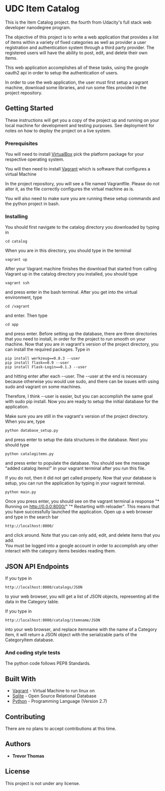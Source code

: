 # UDC Item Catalog

This is the Item Catalog project. the fourth from Udacity's full stack web developer nanodegree program.  

The objective of this project is to write a web application that provides a list of items within a variety of fixed categories as well as provider a user registration and authentication system through a third party provider.  The registered users will have the ability to post, edit, and delete their own items.  

This web application accomplishes all of these tasks, using the google oauth2 api in order to setup the authentication of users.  

In order to use the web application, the user must first setup a vagrant machine, download some libraries, and run some files provided in the project repository.


## Getting Started
These instructions will get you a copy of the project up and running on your local machine for development and testing purposes. See deployment for notes on how to deploy the project on a live system.

### Prerequisites

You will need to install [VirtualBox](https://www.virtualbox.org/wiki/Downloads)
pick the platform package for your respective operating system.

You will then need to install [Vagrant](https://www.vagrantup.com/downloads.html)
which is software that configures a virtual Machine

In the project repository, you will see a file named Vagrantfile.  Please do not alter it, as the file correctly configures the virtual machine as is.

You will also need to make sure you are running these setup commands and the python project in bash.


### Installing

You should first navigate to the catalog directory you downloaded by typing in
```
cd catalog
```

When you are in this directory, you should type in the terminal
```
vagrant up
```



After your Vagrant machine finishes the download that started from calling Vagrant up in the catalog directory you installed,
you should type



```
vagrant ssh
```


and press enter in the bash terminal.  After you get into the virtual environment, type

```
cd /vagrant
```


and enter.  Then type
```
cd app
```


and press enter. Before setting up the database, there are three directories that you need to install, in order for the project to run smooth on your machine.  Now that you are in vagrant's version of the project directory, you can install the required packages. Type in


```
pip install werkzeug==0.8.3 --user
pip install flask==0.9 --user
pip install Flask-Login==0.1.3 --user
```


and hitting enter after each --user.  The --user at the end is necessary because otherwise you would use sudo, and there can be issues with using sudo and vagrant on some machines.  


Therefore, I think --user is easier, but you can accomplish the same goal with sudo pip install.  Now you are ready to setup the initial database for the application.


Make sure you are still in the vagrant's version of the project directory.  When you are, type
```
python database_setup.py
```
and press enter to setup the data structures in the database.  Next you should type
```
python catalogitems.py
```
and press enter to populate the database.  You should see the message "added catalog items!" in your vagrant terminal after you run this file.  

If you do not, then it did not get called properly. Now that your database is setup, you can run the application by typing in your vagrant terminal.
```
python main.py
```
Once you press enter, you should see on the vagrant terminal a response
"* Running on http://0.0.0:8000/"
"* Restarting with reloader".
 This means that you have successfully launched the application.  Open up a web browser and type in the search bar
```
http://localhost:8000/
```
and click around.  Note that you can only add, edit, and delete items that you add.  
You must be logged into a google account in order to accomplish any other interact with the category items besides reading them.


## JSON API Endpoints

If you type in
```
http://localhost:8000/catalogs/JSON

```
to your web browser, you will get a list of JSON objects, representing all the data in the Category table.

If you type in
```
http://localhost:8000/catalog/itemname/JSON
```
into your web browser, and replace itemname with the name of a Category item, it will return a JSON object with the serializable parts of the CategoryItem database.

### And coding style tests

The python code follows PEP8 Standards.



## Built With

* [Vagrant](https://www.vagrantup.com/) - Virtual Machine to run linux on
* [Sqlite](https://www.sqlite.org/index.html) - Open Source Relational Database
* [Python](https://www.python.org/) - Programming Language (Version 2.7)

## Contributing

There are no plans to accept contributions at this time.

## Authors

* **Trevor Thomas**


## License

This project is not under any license.
